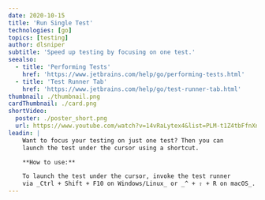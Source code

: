 ```yaml
---
date: 2020-10-15
title: 'Run Single Test'
technologies: [go]
topics: [testing]
author: dlsniper
subtitle: 'Speed up testing by focusing on one test.'
seealso:
  - title: 'Performing Tests'
    href: 'https://www.jetbrains.com/help/go/performing-tests.html'
  - title: 'Test Runner Tab'
    href: 'https://www.jetbrains.com/help/go/test-runner-tab.html'
thumbnail: ./thumbnail.png
cardThumbnail: ./card.png
shortVideo:
  poster: ./poster_short.png
  url: https://www.youtube.com/watch?v=14vRaLytex4&list=PLM-t1Z4tbFfnXnghmtk6WVz10_pivOw25&index=28&t=0s
leadin: |
    Want to focus your testing on just one test? Then you can
    launch the test under the cursor using a shortcut.

    **How to use:**

    To launch the test under the cursor, invoke the test runner
    via _Ctrl + Shift + F10 on Windows/Linux_ or _^ + ⇧ + R on macOS_.
---
```

